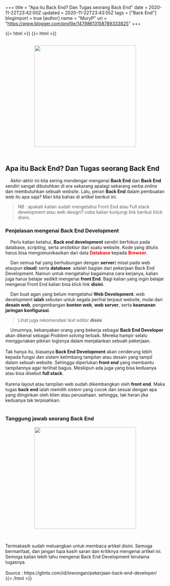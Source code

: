 +++
title = "Apa itu Back End? Dan Tugas seorang Back End"
date = 2020-11-22T23:42:00Z
updated = 2020-11-22T23:43:55Z
tags = ["Back End"]
blogimport = true 
[author]
	name = "MuryP"
	uri = "https://www.blogger.com/profile/14798613158789333825"
+++

{{< html >}}
{{< html >}}
<h2 style="text-align: left;"><div class="separator" style="clear: both; text-align: center;"><a href="https://1.bp.blogspot.com/-qASf2HlEoXM/X7tl86xAO7I/AAAAAAAAE9I/dvYlW_JR8UQ9BsYpC0TW5E_7ieOa27hIwCLcBGAsYHQ/s1000/IMG_20201123_142815_073.jpg" style="margin-left: 1em; margin-right: 1em;"><img border="0" data-original-height="1000" data-original-width="1000" height="320" src="https://1.bp.blogspot.com/-qASf2HlEoXM/X7tl86xAO7I/AAAAAAAAE9I/dvYlW_JR8UQ9BsYpC0TW5E_7ieOa27hIwCLcBGAsYHQ/s320/IMG_20201123_142815_073.jpg" /></a></div><span><br /></span></h2><h2 style="text-align: left;"><span>Apa itu Back End? Dan Tugas seorang Back End</span></h2><p><span>&nbsp;&nbsp; &nbsp;</span>Akhir-akhir ini kita sering mendengar mengenai <b>Back End</b> dan <b>Back End</b> sendiri sangat dibutuhkan di era sekarang apalagi sekarang serba <i>online</i> dan membutuhkan sebuah <i>website</i>. Lalu, peran <b>Back End</b> dalam pembuatan web itu apa saja? Mari kita bahas di artikel berikut ini.</p><p></p><blockquote><p>NB : apakah kalian sudah mengetahui Front End atau Full stack development atau web design? coba kalian kunjungi link berikut klick disini.</p><p></p></blockquote><h3 style="text-align: left;"><span>Penjelasan mengenai Back End Development</span></h3><p><span>&nbsp;&nbsp; &nbsp;</span>Perlu kalian ketahui, <b>Back end development</b> sendiri berfokus pada database, <i>scripting</i>, serta <i>arsitektur</i> dari suatu website. Kode yang ditulis harus bisa mengomunikasikan dari data <span style="color: red;"><b>Database</b></span>&nbsp;kepada <span style="color: red;"><b>Browser</b></span>.&nbsp;</p><p><span>&nbsp;&nbsp; &nbsp;</span>Dan semua hal yang berhubungan dengan <b>server</b>( misal pada web ataupun <b>cloud</b>) serta <b>database</b>&nbsp; adalah bagian dari pekerjaan Back End Development. Namun untuk mengetahui bagaimana cara kerjanya, kalian juga harus belajar sedikit mengenai <b>front End</b>. Bagi kalian yang ingin belajar mengenai Front End kalian bisa klick link <b>disini</b>.</p><p><span>&nbsp;&nbsp; &nbsp;</span>Dan buat agan yang belum mengetahui <b>Web Development. </b>web development <b>ialah</b> sebutan untuk segala perihal terpaut website, mulai dari <b>desain web</b>, pengembangan <b>konten web</b>, <b>web server</b>, serta <b>keamanan jaringan konfigurasi</b>.&nbsp;</p><blockquote><p>Lihat juga rekomendasi text editor <b>disini</b></p></blockquote><span>&nbsp;&nbsp; &nbsp;</span>Umumnya, kebanyakan orang yang bekerja sebagai <b>Back End Developer</b> akan dikenal sebagai <i>Problem solving</i> terbaik. Mereka hampir selalu menggunakan pikiran logisnya dalam menjalankan sebuah pekerjaan.<br /><br />Tak hanya itu, biasanya <b>Back End Development</b>&nbsp;akan cenderung lebih kepada fungsi dan sistem ketimbang tampilan atau desain yang tampil dalam sebuah website. Sehingga diperlukan<b> front end</b> yang membantu tampilannya agar terlihat bagus. Meskipun ada juga yang bisa keduanya atau bisa disebut <b>full stack</b>.<br /><br />Karena layout atau tampilan web sudah dikembangkan oleh <b>front end</b>. Maka tugas <b>back end</b> ialah memilih <i>sistem</i> yang cocok dan sesuai dengan apa yang diinginkan oleh klien atau perusahaan. sehingga, tak heran jika keduanya tak terpisahkan.<br /><br /><h3 style="text-align: left;">Tanggung jawab seorang Back End</h3><div class="separator" style="clear: both; text-align: center;"><a href="https://1.bp.blogspot.com/-oiBdsQvB3gk/X7tl_9sra0I/AAAAAAAAE9U/PccxQMhUGYI1buo5jt-U12LMHxrswG4qQCPcBGAYYCw/s1000/IMG_20201123_134631.jpg" style="margin-left: 1em; margin-right: 1em;"><img border="0" data-original-height="1000" data-original-width="1000" height="320" src="https://1.bp.blogspot.com/-oiBdsQvB3gk/X7tl_9sra0I/AAAAAAAAE9U/PccxQMhUGYI1buo5jt-U12LMHxrswG4qQCPcBGAYYCw/s320/IMG_20201123_134631.jpg" /></a></div><p style="clear: both; text-align: left;"><br /></p>Terimakasih sudah meluangkan untuk membaca artikel disini. Semoga bermanfaat, dan jangan lupa kasih saran dan kritiknya mengenai artikel ini. Semoga kalian lebih tahu mengenai Back End Development terutama tugasnya.<div><br /><div>Source :&nbsp;https://glints.com/id/lowongan/pekerjaan-back-end-developer/</div></div>
{{< /html >}}
